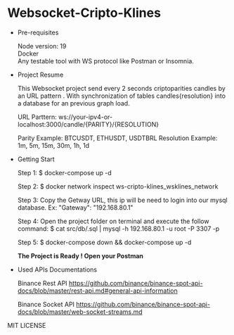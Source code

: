 # Websocket-Cripto-Klines

- Pre-requisites
  
  Node version: 19 <br>
  Docker <br>
  Any testable tool with WS protocol like Postman or Insomnia. 

- Project Resume

  This Websocket project send every 2 seconds criptoparities candles by an URL pattern . With synchronization of tables candles{resolution} into a database for an previous graph load.

  URL Parttern: ws://your-ipv4-or-localhost:3000/candle/{PARITY}/{RESOLUTION}

  Parity Example: BTCUSDT, ETHUSDT, USDTBRL
  Resolution Example: 1m, 5m, 15m, 30m, 1h, 1d

- Getting Start

  Step 1: $ docker-compose up -d

  Step 2: $ docker network inspect ws-cripto-klines_wsklines_network
    
  Step 3: Copy the Getway URL, this ip will be need to login into our mysql database. Ex: "Gateway": "192.168.80.1"

  Step 4: Open the project folder on terminal and execute the follow command: $ cat src/db/.sql | mysql -h 192.168.80.1 -u root -P 3307 -p

  Step 5: $ docker-compose down && docker-compose up -d

  <b>The Project is Ready ! Open your Postman</b>

- Used APIs Documentations

  Binance Rest API
  https://github.com/binance/binance-spot-api-docs/blob/master/rest-api.md#general-api-information

   Binance Socket API
  https://github.com/binance/binance-spot-api-docs/blob/master/web-socket-streams.md

  <!-- Bitfinex API
  https://docs.bitfinex.com/docs#api-v1-or-api-v2 -->

MIT LICENSE